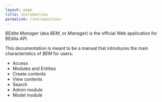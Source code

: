 ```yaml
---
layout: page
title: Introduction
permalink: /introduction/
---
```


*BEdita Manager* (aka *BEM*, or *Manager*) is the official Web application for BEdita API.

This documentation is meant to be a manual that introduces the main characteristics of *BEM* for users:

 - Access
 - Modules and Entities
 - Create contents
 - View contents
 - Search
 - Admin module
 - Model module
